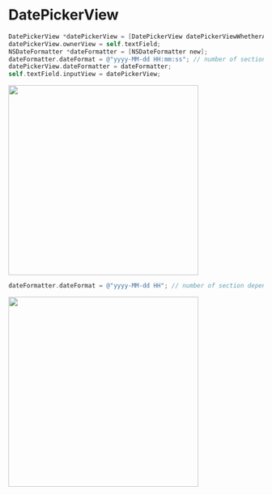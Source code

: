 # DatePickerView

```objective-c
DatePickerView *datePickerView = [DatePickerView datePickerViewWhetherAttachToolBar:NO];
datePickerView.ownerView = self.textField;
NSDateFormatter *dateFormatter = [NSDateFormatter new];
dateFormatter.dateFormat = @"yyyy-MM-dd HH:mm:ss"; // number of section depends on dateFormat
datePickerView.dateFormatter = dateFormatter;
self.textField.inputView = datePickerView;
```
<img src="http://7vim0m.com1.z0.glb.clouddn.com/DatePickerView1.gif" width=375px />

```objective-c
dateFormatter.dateFormat = @"yyyy-MM-dd HH"; // number of section depends on dateFormat
```
<img src="http://7vim0m.com1.z0.glb.clouddn.com/DatePickerView2.gif" width=375px />

